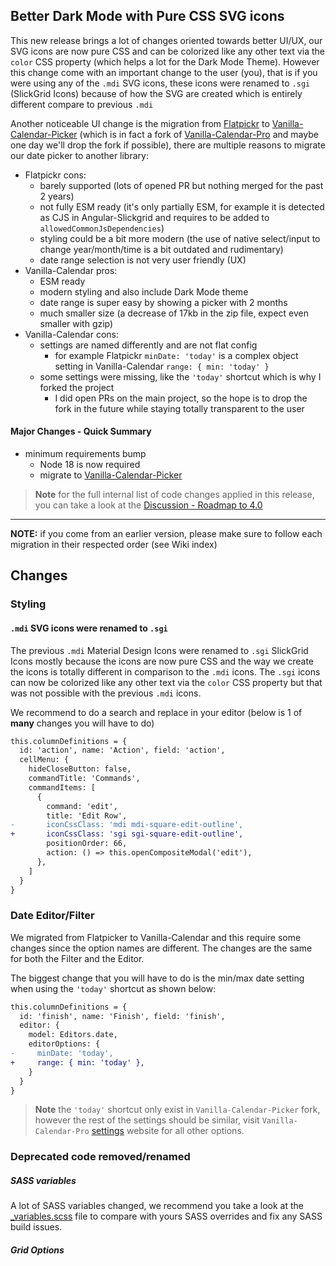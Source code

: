 ## Better Dark Mode with Pure CSS SVG icons 
This new release brings a lot of changes oriented towards better UI/UX, our SVG icons are now pure CSS and can be colorized like any other text via the `color` CSS property (which helps a lot for the Dark Mode Theme). However this change come with an important change to the user (you), that is if you were using any of the `.mdi` SVG icons, these icons were renamed to `.sgi` (SlickGrid Icons) because of how the SVG are created which is entirely different compare to previous `.mdi`

Another noticeable UI change is the migration from [Flatpickr](https://flatpickr.js.org/) to [Vanilla-Calendar-Picker](https://github.com/ghiscoding/vanilla-calendar-picker) (which is in fact a fork of [Vanilla-Calendar-Pro](https://vanilla-calendar.pro/) and maybe one day we'll drop the fork if possible), there are multiple reasons to migrate our date picker to another library:
- Flatpickr cons:
  - barely supported (lots of opened PR but nothing merged for the past 2 years)
  - not fully ESM ready (it's only partially ESM, for example it is detected as CJS in Angular-Slickgrid and requires to be added to `allowedCommonJsDependencies`)
  - styling could be a bit more modern (the use of native select/input to change year/month/time is a bit outdated and rudimentary)
  - date range selection is not very user friendly (UX)
- Vanilla-Calendar pros:
  - ESM ready
  - modern styling and also include Dark Mode theme
  - date range is super easy by showing a picker with 2 months
  - much smaller size (a decrease of 17kb in the zip file, expect even smaller with gzip)
- Vanilla-Calendar cons:
  - settings are named differently and are not flat config
    - for example Flatpickr `minDate: 'today'` is a complex object setting in Vanilla-Calendar `range: { min: 'today' }`
  - some settings were missing, like the `'today'` shortcut which is why I forked the project 
    - I did open PRs on the main project, so the hope is to drop the fork in the future while staying totally transparent to the user

#### Major Changes - Quick Summary
- minimum requirements bump
  - Node 18 is now required
  - migrate to [Vanilla-Calendar-Picker](https://github.com/ghiscoding/vanilla-calendar-picker)

> **Note** for the full internal list of code changes applied in this release, you can take a look at the [Discussion - Roadmap to 4.0](https://github.com/ghiscoding/slickgrid-universal/discussions/1108)

---

**NOTE:** if you come from an earlier version, please make sure to follow each migration in their respected order (see Wiki index)

## Changes
### Styling
#### `.mdi` SVG icons were renamed to `.sgi`
The previous `.mdi` Material Design Icons were renamed to `.sgi` SlickGrid Icons mostly because the icons are now pure CSS and the way we create the icons is totally different in comparison to the `.mdi` icons. The `.sgi` icons can now be colorized like any other text via the `color` CSS property but that was not possible with the previous `.mdi` icons.


We recommend to do a search and replace in your editor (below is 1 of **many** changes you will have to do)

```diff
this.columnDefinitions = {
  id: 'action', name: 'Action', field: 'action',
  cellMenu: {
    hideCloseButton: false,
    commandTitle: 'Commands',
    commandItems: [
      {
        command: 'edit',
        title: 'Edit Row',
-       iconCssClass: 'mdi mdi-square-edit-outline',
+       iconCssClass: 'sgi sgi-square-edit-outline',
        positionOrder: 66,
        action: () => this.openCompositeModal('edit'),
      },
    ]
  }
}
```

### Date Editor/Filter
We migrated from Flatpicker to Vanilla-Calendar and this require some changes since the option names are different. The changes are the same for both the Filter and the Editor.

The biggest change that you will have to do is the min/max date setting when using the `'today'` shortcut as shown below:

```diff
this.columnDefinitions = {
  id: 'finish', name: 'Finish', field: 'finish',
  editor: {
    model: Editors.date,
    editorOptions: {
-     minDate: 'today',
+     range: { min: 'today' },
    }
  }
}
```

> **Note** the `'today'` shortcut only exist in `Vanilla-Calendar-Picker` fork, however the rest of the settings should be similar, visit `Vanilla-Calendar-Pro` [settings](https://vanilla-calendar.pro/docs/reference/additionally/settings) website for all other options.

### Deprecated code removed/renamed

##### SASS variables
A lot of SASS variables changed, we recommend you take a look at the [_variables.scss](https://github.com/ghiscoding/slickgrid-universal/blob/master/packages/common/src/styles/_variables.scss) file to compare with yours SASS overrides and fix any SASS build issues. 

##### Grid Options
